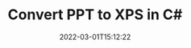 ---
############################# Static ############################
layout: "auto-gen-conversion"
date: 2022-03-01T15:12:22
draft: false
otherformats: bmp doc docm docx dot dotm dotx epub gif ico jpeg jpg md odt ott pdf png psd rtf tex tif tiff txt xps
breadcrumb: PPT to XPS in C#

############################# Head ############################
head_title: "PPT to XPS Converter in C#"
head_description: "Convert PPT to XPS in .NET using a few lines of code. Use the GroupDocs Document Conversion API to convert over 160 file formats."

############################# Header ############################
title: "Convert PPT to XPS in C#"
description: "PPT to XPS conversion with a few lines of .NET code"
bg_image: "https://cms.admin.containerize.com/templates/aspose/App_Themes/V3/images/bg/header1.png"
bg_overlay: false
button:
    enable: true

############################# SubMenu ############################
submenu:
    enable: true

    left:
        img_alt: "GroupDocs.Conversion for .NET"
        image: "https://cms.admin.containerize.com/templates/groupdocs/images/product-logos/90x90-noborder/groupdocs-conversion-net.png"
        product: "GroupDocs.Conversion"
        platform: ".NET"

    

############################# About ############################
about:
    enable: true
    title: "About GroupDocs.Conversion для .NET API"
    content: |
        [GroupDocs.Conversion for .NET](https://products.groupdocs.com/conversion/net/) can be used to convert Microsoft Word, Excel, PowerPoint, PDF, Visio and other formats. GroupDocs.Conversion is a standalone API that is suitable for back-end and internal systems where high performance is required. It does not depend on any software such as Microsoft or Open Office.
    

overview:
    enable: true
    content: |
        Convert your PPT files to XPS in .NET easily. You can use just a couple of C# code lines in any platform of your choice like - Windows, Linux, macOS.
        You can try PPT to XPS conversion for free and evaluate conversion results quality.
        Along with simple file conversion scenarios you can try more advanced options for loading source PPT file and for saving output XPS result. 
        
        For example, for the source PPT file you may use the following load options:

        * auto-detect file format;
        * specify password for protected files (if file format supports it);
        * replace missing fonts to preserve document appearance.
        
        There are also advanced convert options for the XPS file:

        * convert specific document page or page range;
        * add a watermark to the converted XPS file.

        Once conversion is completed you can save your XPS file to the local file path or any third-party storage like FTP, Amazon S3, Google Drive, Dropbox etc.
        Please note - to convert PPT to XPS there is no need for any additional software installed - like MS Office, Open Office, Adobe Acrobat Reader etc. 


############################# Steps ############################
steps:
    enable: true
    title_left: "Steps to convert PPT to XPS in C#"
    content_left: |
        [GroupDocs.Conversion](https://products.groupdocs.com/conversion/net/) makes it easy for developers to convert a PPT file to XPS with a few lines of code.

        * Create an instance of the Converter class and provide the file PPT with the full path
        * Create and set ConvertOptions for XPS type.
        * Call the Converter.Convert method and pass the full path and format (XPS) as a parameter
        
    title_right: "System Requirements"
    content_right: |
        Basic conversion with GroupDocs.Conversion for .NET can be done in just a few simple steps. Our APIs are supported on all major platforms and operating systems. Before executing the code below, make sure you have the following prerequisites installed on your system.

        * Operating systems: Microsoft Windows, Linux, MacOS
        * Development environments: Microsoft Visual Studio, Xamarin, MonoDevelop
        * Frameworks: .NET Framework, .NET Standard, .NET Core, Mono
        * Get the latest GroupDocs.Conversion for .NET from [Nuget](https://www.nuget.org/packages/groupdocs.conversion)
        
    code: |
        ```cs
        // Load PPT file
        var converter = new GroupDocs.Conversion.Converter("template.ppt");
        // Set conversion parameters for XPS format
        var convertOptions = converter.GetPossibleConversions()["xps"].ConvertOptions;
        // Convert to XPS format
        converter.Convert("output.xps", convertOptions);        
        ```
        
demos:
    enable: true
    title: "PPT to XPS Live Demo"
    content: |
       Convert PPT to XPS now by visiting the [GroupDocs.Conversion App](https://products.groupdocs.app/conversion/family) website. Online demo has the following advantages
          

more_formats:
    enable: true
    title: "Other supported transformations PPT"
    content: "You can also convert PPT to many other file formats. Please see the list below."
       
       
back_to_top:
    enable: true
---